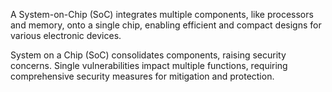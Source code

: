 A System-on-Chip (SoC) integrates multiple components, like processors and memory, onto a single chip, enabling efficient and compact designs for various electronic devices.

System on a Chip (SoC) consolidates components, raising security concerns. Single vulnerabilities impact multiple functions, requiring comprehensive security measures for mitigation and protection.